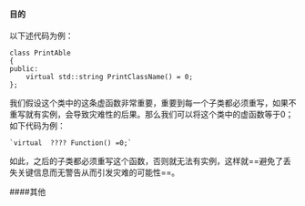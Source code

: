 #### 目的
以下述代码为例：
```
class PrintAble
{
public:
	virtual std::string PrintClassName() = 0;
};
```
我们假设这个类中的这条虚函数非常重要，重要到每一个子类都必须重写，如果不重写就有实例，会导致灾难性的后果。那么我们可以将这个类中的虚函数等于0；如下代码为例：

	`virtual  ???? Function() =0;`

如此，之后的子类都必须重写这个函数，否则就无法有实例，这样就==避免了丢失关键信息而无警告从而引发灾难的可能性==。

####其他
